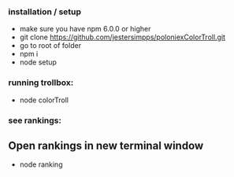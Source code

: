 ### installation / setup

* make sure you have npm 6.0.0 or higher
* git clone https://github.com/jestersimpps/poloniexColorTroll.git
* go to root of folder
* npm i
* node setup

### running trollbox:

* node colorTroll

### see rankings:
## Open rankings in new terminal window

* node ranking
